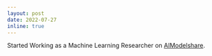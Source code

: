 ```yaml
---
layout: post
date: 2022-07-27
inline: true
---
```


Started Working as a Machine Learning Researcher on [AIModelshare](https://www.modelshare.org/).